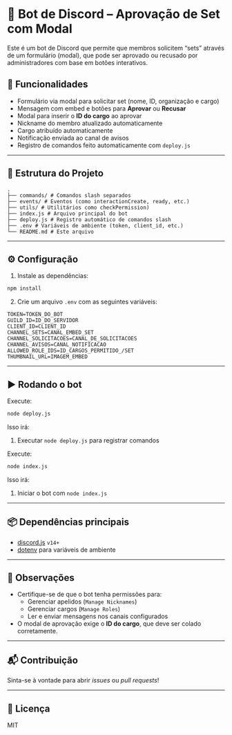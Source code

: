 # 🤖 Bot de Discord – Aprovação de Set com Modal

Este é um bot de Discord que permite que membros solicitem “sets” através de um formulário (modal), que pode ser aprovado ou recusado por administradores com base em botões interativos.

## 🚀 Funcionalidades

- Formulário via modal para solicitar set (nome, ID, organização e cargo)
- Mensagem com embed e botões para **Aprovar** ou **Recusar**
- Modal para inserir o **ID do cargo** ao aprovar
- Nickname do membro atualizado automaticamente
- Cargo atribuído automaticamente
- Notificação enviada ao canal de avisos
- Registro de comandos feito automaticamente com `deploy.js`

---

## 📁 Estrutura do Projeto

```
.
├── commands/ # Comandos slash separados
├── events/ # Eventos (como interactionCreate, ready, etc.)
├── utils/ # Utilitários como checkPermission)
├── index.js # Arquivo principal do bot
├── deploy.js # Registro automático de comandos slash
├── .env # Variáveis de ambiente (token, client_id, etc.)
└── README.md # Este arquivo
```

---

## ⚙️ Configuração

1. Instale as dependências:

```bash
npm install
```

2. Crie um arquivo `.env` com as seguintes variáveis:

```env
TOKEN=TOKEN_DO_BOT
GUILD_ID=ID_DO_SERVIDOR
CLIENT_ID=CLIENT_ID
CHANNEL_SETS=CANAL_EMBED_SET
CHANNEL_SOLICITACOES=CANAL_DE_SOLICITACOES
CHANNEL_AVISOS=CANAL_NOTIFICACAO
ALLOWED_ROLE_IDS=ID_CARGOS_PERMITIDO_/SET
THUMBNAIL_URL=IMAGEM_EMBED
```

---

## ▶️ Rodando o bot

Execute:

```bash
node deploy.js
```

Isso irá:

1. Executar `node deploy.js` para registrar comandos

Execute:

```bash
node index.js
```

Isso irá:

1. Iniciar o bot com `node index.js`
   
---

## 📦 Dependências principais

- [discord.js](https://discord.js.org) `v14+`
- [dotenv](https://www.npmjs.com/package/dotenv) para variáveis de ambiente

---

## 🧠 Observações

- Certifique-se de que o bot tenha permissões para:
  - Gerenciar apelidos (`Manage Nicknames`)
  - Gerenciar cargos (`Manage Roles`)
  - Ler e enviar mensagens nos canais configurados
- O modal de aprovação exige o **ID do cargo**, que deve ser colado corretamente.

---

## 📬 Contribuição

Sinta-se à vontade para abrir *issues* ou *pull requests*!

---

## 📄 Licença

MIT
